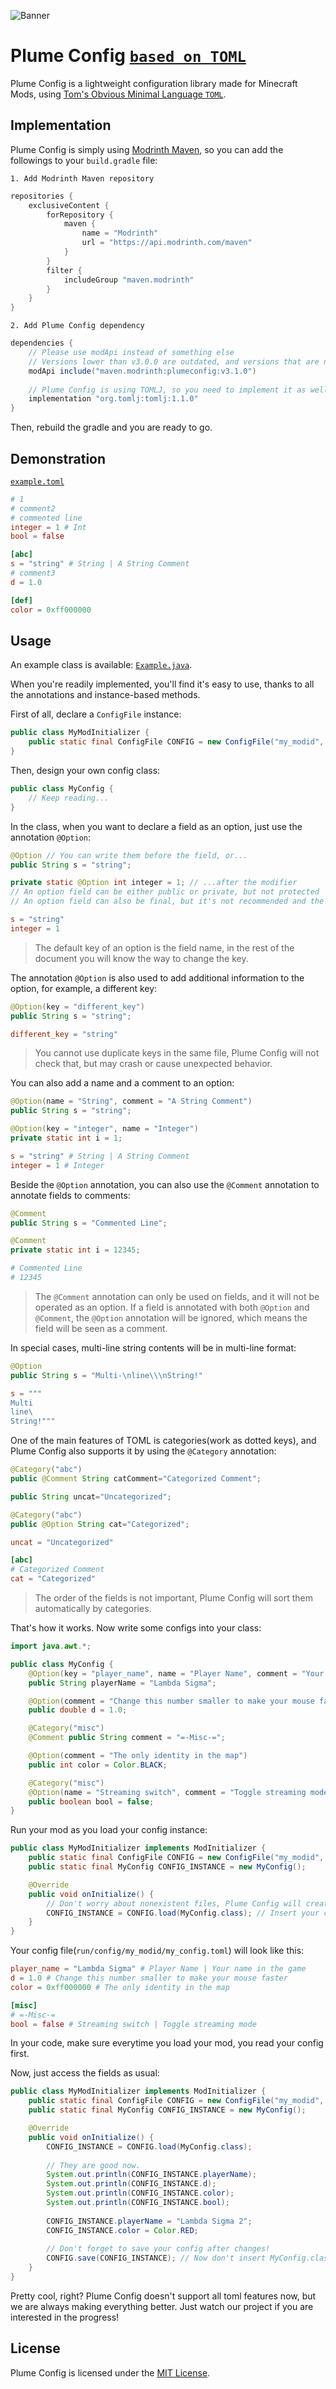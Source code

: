 ![Banner](artwork/banner.png)

# Plume Config [`based on TOML`](https://toml.io)

Plume Config is a lightweight configuration library made for Minecraft Mods, using [Tom's Obvious Minimal Language `TOML`](https://toml.io).

## Implementation

Plume Config is simply using [Modrinth Maven](https://docs.modrinth.com/docs/tutorials/maven/), so you can add the followings to your `build.gradle` file:

`1. Add Modrinth Maven repository`

```groovy
repositories {
    exclusiveContent {
        forRepository {
            maven {
                name = "Modrinth"
                url = "https://api.modrinth.com/maven"
            }
        }
        filter {
            includeGroup "maven.modrinth"
        }
    }
}
```

`2. Add Plume Config dependency`

```groovy
dependencies {
    // Please use modApi instead of something else
    // Versions lower than v3.0.0 are outdated, and versions that are not latest are not recommended
    modApi include("maven.modrinth:plumeconfig:v3.1.0")
    
    // Plume Config is using TOMLJ, so you need to implement it as well
    implementation "org.tomlj:tomlj:1.1.0"
}
```

Then, rebuild the gradle and you are ready to go.

## Demonstration

[`example.toml`](src/main/java/example/config/example.toml)

```toml
# 1
# comment2
# commented line
integer = 1 # Int
bool = false

[abc]
s = "string" # String | A String Comment
# comment3
d = 1.0

[def]
color = 0xff000000
```

## Usage

An example class is available: [`Example.java`](src/main/java/example/Example.java).

When you're readily implemented, you'll find it's easy to use, thanks to all the annotations and instance-based methods.

First of all, declare a `ConfigFile` instance:

```java
public class MyModInitializer {
    public static final ConfigFile CONFIG = new ConfigFile("my_modid", "my_config.toml"); // There are other constructors available, see javadoc for more
}
```

Then, design your own config class:

```java
public class MyConfig {
    // Keep reading...
}
```

In the class, when you want to declare a field as an option, just use the annotation `@Option`:

```java
@Option // You can write them before the field, or...
public String s = "string";

private static @Option int integer = 1; // ...after the modifier
// An option field can be either public or private, but not protected
// An option field can also be final, but it's not recommended and the value won't change
```

```toml
s = "string"
integer = 1
```

> The default key of an option is the field name, in the rest of the document you will know the way to change the key.

The annotation `@Option` is also used to add additional information to the option, for example, a different key:

```java
@Option(key = "different_key")
public String s = "string";
```

```toml
different_key = "string"
```

> You cannot use duplicate keys in the same file, Plume Config will not check that, but may crash or cause unexpected behavior.

You can also add a name and a comment to an option:

```java
@Option(name = "String", comment = "A String Comment")
public String s = "string";

@Option(key = "integer", name = "Integer")
private static int i = 1;
```

```toml
s = "string" # String | A String Comment
integer = 1 # Integer
```

Beside the `@Option` annotation, you can also use the `@Comment` annotation to annotate fields to comments:

```java
@Comment
public String s = "Commented Line";

@Comment
private static int i = 12345;
```

```toml
# Commented Line
# 12345
```

> The `@Comment` annotation can only be used on fields, and it will not be operated as an option.
> If a field is annotated with both `@Option` and `@Comment`, the `@Option` annotation will be ignored, which means the field will be seen as a comment.

In special cases, multi-line string contents will be in multi-line format:

```java
@Option
public String s = "Multi-\nline\\\nString!"
```

```toml
s = """
Multi
line\
String!"""
```

One of the main features of TOML is categories(work as dotted keys), and Plume Config also supports it by using the `@Category` annotation:

```java
@Category("abc")
public @Comment String catComment="Categorized Comment";

public String uncat="Uncategorized";

@Category("abc")
public @Option String cat="Categorized";
```

```toml
uncat = "Uncategorized"

[abc]
# Categorized Comment
cat = "Categorized"
```

> The order of the fields is not important, Plume Config will sort them automatically by categories.

That's how it works. Now write some configs into your class:

```java
import java.awt.*;

public class MyConfig {
	@Option(key = "player_name", name = "Player Name", comment = "Your name in the game")
	public String playerName = "Lambda Sigma";

	@Option(comment = "Change this number smaller to make your mouse faster")
	public double d = 1.0;

	@Category("misc")
	@Comment public String comment = "=-Misc-=";

	@Option(comment = "The only identity in the map")
	public int color = Color.BLACK;

	@Category("misc")
	@Option(name = "Streaming switch", comment = "Toggle streaming mode")
	public boolean bool = false;
}
```

Run your mod as you load your config instance:

```java
public class MyModInitializer implements ModInitializer {
    public static final ConfigFile CONFIG = new ConfigFile("my_modid", "my_config.toml");
    public static final MyConfig CONFIG_INSTANCE = new MyConfig();

    @Override
    public void onInitialize() {
        // Don't worry about nonexistent files, Plume Config will create them.
        CONFIG_INSTANCE = CONFIG.load(MyConfig.class); // Insert your config class to let Plume Config know what to load.
    }
}
```

Your config file(`run/config/my_modid/my_config.toml`) will look like this:

```toml
player_name = "Lambda Sigma" # Player Name | Your name in the game
d = 1.0 # Change this number smaller to make your mouse faster
color = 0xff000000 # The only identity in the map

[misc]
# =-Misc-=
bool = false # Streaming switch | Toggle streaming mode
```

In your code, make sure everytime you load your mod, you read your config first.

Now, just access the fields as usual:

```java
public class MyModInitializer implements ModInitializer {
    public static final ConfigFile CONFIG = new ConfigFile("my_modid", "my_config.toml");
    public static final MyConfig CONFIG_INSTANCE = new MyConfig();

    @Override
    public void onInitialize() {
        CONFIG_INSTANCE = CONFIG.load(MyConfig.class);
		
		// They are good now.
        System.out.println(CONFIG_INSTANCE.playerName);
        System.out.println(CONFIG_INSTANCE.d);
        System.out.println(CONFIG_INSTANCE.color);
        System.out.println(CONFIG_INSTANCE.bool);
		
		CONFIG_INSTANCE.playerName = "Lambda Sigma 2";
		CONFIG_INSTANCE.color = Color.RED;
		
		// Don't forget to save your config after changes!
        CONFIG.save(CONFIG_INSTANCE); // Now don't insert MyConfig.class, instead, use the config instance.
    }
}
```

Pretty cool, right? Plume Config doesn't support all toml features now, but we are always making everything better. Just watch our project if you are interested in the progress!

## License

Plume Config is licensed under the [MIT License](LICENSE).
